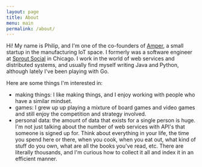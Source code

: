 ```yaml
---
layout: page
title: About
menu: main
permalink: /about/
---
```


Hi! My name is Philip, and I'm one of the co-founders of [Amper][amper], a small 
startup in the manufacturing IoT space. I formerly was a software engineer at
[Sprout Social][sprout-social] in Chicago. I work in the world of web services
and distributed systems, and usually find myself writing Java and Python,
although lately I've been playing with Go.

Here are some things I'm interested in:

- making things: I like making things, and I enjoy working with people who have
    a similar mindset.
- games: I grew up up playing a mixture of board games and video games and
    still enjoy the competition and strategy involved.
- personal data: the amount of data that exists for a single person is huge.
  I'm not just talking about the number of web services with API's that 
  someone is signed up for. Think about everything in your life, the time you
  spend here or there, when you cook, when you eat out, what kind of stuff do
  you own, what are all the books you've read, etc. There are literally
  thousands, and I'm curious how to collect it all and index it in an efficient
  manner.

[sprout-social]: http://sproutsocial.com/
[amper]: https://amper.xyz/
[games]: http://games.phizzle.space/
